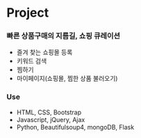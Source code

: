 # Project 
### 빠른 상품구매의 지름길, 쇼핑 큐레이션

* 즐겨 찾는 쇼핑몰 등록 
* 키워드 검색
* 찜하기 
* 마이페이지(쇼핑몰, 찜한 상품 불러오기)


### Use
* HTML, CSS, Bootstrap
* Javascript, jQuery, Ajax
* Python, Beautifulsoup4, mongoDB, Flask
